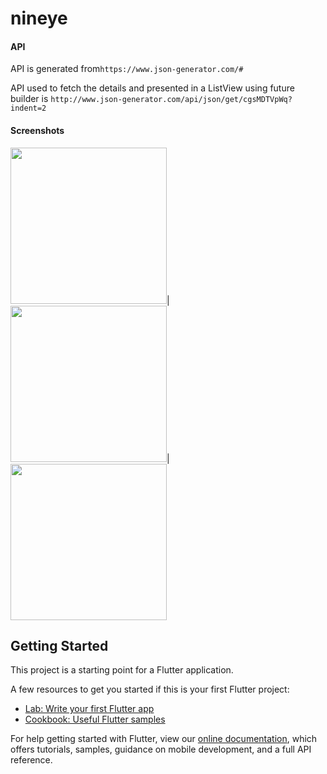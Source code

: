 # nineye

#### API

API is generated from`https://www.json-generator.com/#`

API used to fetch the details and presented in a ListView using future builder is `http://www.json-generator.com/api/json/get/cgsMDTVpWq?indent=2`

#### Screenshots

<img src="screenshot/1.jpg" width="250">|<img src="screenshot/2.jpg" width="250">| 
<img src="screenshot/3.jpg" width="250">






## Getting Started

This project is a starting point for a Flutter application.

A few resources to get you started if this is your first Flutter project:

- [Lab: Write your first Flutter app](https://flutter.dev/docs/get-started/codelab)
- [Cookbook: Useful Flutter samples](https://flutter.dev/docs/cookbook)

For help getting started with Flutter, view our
[online documentation](https://flutter.dev/docs), which offers tutorials,
samples, guidance on mobile development, and a full API reference.
